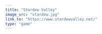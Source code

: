 ```yaml
---
title: "Stardew Valley"
image_src: "stardew.jpg"
link_to: "https://www.stardewvalley.net/"
type: "game"
---
```

